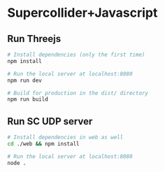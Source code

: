 # Supercollider+Javascript

## Run Threejs
``` bash
# Install dependencies (only the first time)
npm install

# Run the local server at localhost:8080
npm run dev

# Build for production in the dist/ directory
npm run build
```

## Run SC UDP server
``` bash
# Install dependencies in web as well
cd ./web && npm install

# Run the local server at localhost:8080
node .
```
